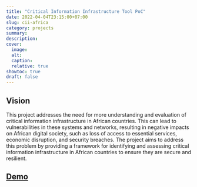 ```yaml
---
title: "Critical Information Infrastructure Tool PoC"
date: 2022-04-04T23:15:00+07:00
slug: cii-africa
category: projects
summary:
description:
cover:
  image:
  alt:
  caption:
  relative: true
showtoc: true
draft: false
---
```


## Vision

This project addresses the need for more understanding and evaluation of critical information infrastructure in African countries. This can lead to vulnerabilities in these systems and networks, resulting in negative impacts on African digital society, such as loss of access to essential services, economic disruption, and security breaches. The project aims to address this problem by providing a framework for identifying and assessing critical information infrastructure in African countries to ensure they are secure and resilient.

## [Demo](https://cii-africa.web.app)
